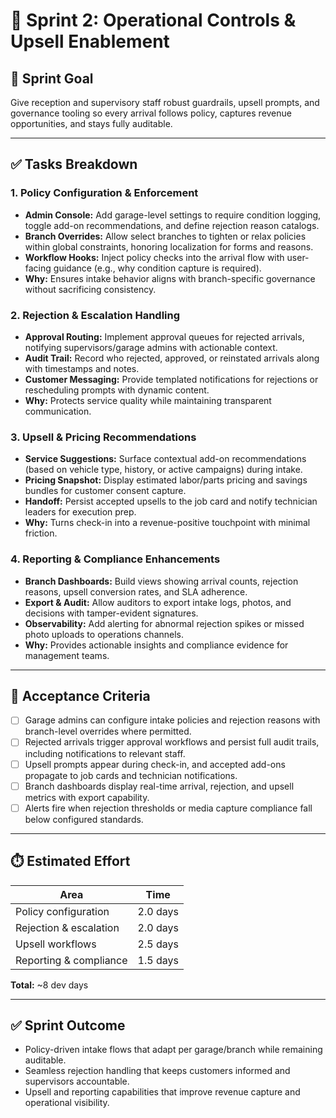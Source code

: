 # 🔄 Sprint 2: Operational Controls & Upsell Enablement

## 🎯 Sprint Goal
Give reception and supervisory staff robust guardrails, upsell prompts, and governance tooling so every arrival follows policy, captures revenue opportunities, and stays fully auditable.

---

## ✅ Tasks Breakdown

### 1. Policy Configuration & Enforcement
- **Admin Console:** Add garage-level settings to require condition logging, toggle add-on recommendations, and define rejection reason catalogs.
- **Branch Overrides:** Allow select branches to tighten or relax policies within global constraints, honoring localization for forms and reasons.
- **Workflow Hooks:** Inject policy checks into the arrival flow with user-facing guidance (e.g., why condition capture is required).
- **Why:** Ensures intake behavior aligns with branch-specific governance without sacrificing consistency.

### 2. Rejection & Escalation Handling
- **Approval Routing:** Implement approval queues for rejected arrivals, notifying supervisors/garage admins with actionable context.
- **Audit Trail:** Record who rejected, approved, or reinstated arrivals along with timestamps and notes.
- **Customer Messaging:** Provide templated notifications for rejections or rescheduling prompts with dynamic content.
- **Why:** Protects service quality while maintaining transparent communication.

### 3. Upsell & Pricing Recommendations
- **Service Suggestions:** Surface contextual add-on recommendations (based on vehicle type, history, or active campaigns) during intake.
- **Pricing Snapshot:** Display estimated labor/parts pricing and savings bundles for customer consent capture.
- **Handoff:** Persist accepted upsells to the job card and notify technician leaders for execution prep.
- **Why:** Turns check-in into a revenue-positive touchpoint with minimal friction.

### 4. Reporting & Compliance Enhancements
- **Branch Dashboards:** Build views showing arrival counts, rejection reasons, upsell conversion rates, and SLA adherence.
- **Export & Audit:** Allow auditors to export intake logs, photos, and decisions with tamper-evident signatures.
- **Observability:** Add alerting for abnormal rejection spikes or missed photo uploads to operations channels.
- **Why:** Provides actionable insights and compliance evidence for management teams.

---

## 📌 Acceptance Criteria
- [ ] Garage admins can configure intake policies and rejection reasons with branch-level overrides where permitted.
- [ ] Rejected arrivals trigger approval workflows and persist full audit trails, including notifications to relevant staff.
- [ ] Upsell prompts appear during check-in, and accepted add-ons propagate to job cards and technician notifications.
- [ ] Branch dashboards display real-time arrival, rejection, and upsell metrics with export capability.
- [ ] Alerts fire when rejection thresholds or media capture compliance fall below configured standards.

---

## ⏱️ Estimated Effort
| Area | Time |
|------|------|
| Policy configuration | 2.0 days |
| Rejection & escalation | 2.0 days |
| Upsell workflows | 2.5 days |
| Reporting & compliance | 1.5 days |

**Total:** ~8 dev days

---

## ✅ Sprint Outcome
- Policy-driven intake flows that adapt per garage/branch while remaining auditable.
- Seamless rejection handling that keeps customers informed and supervisors accountable.
- Upsell and reporting capabilities that improve revenue capture and operational visibility.
